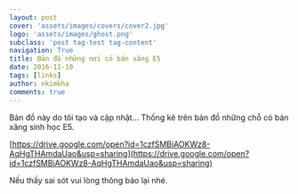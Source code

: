 ```yaml
---
layout: post
cover: 'assets/images/covers/cover2.jpg'
logo: 'assets/images/ghost.png'
subclass: 'post tag-test tag-content'
navigation: True
title: Bản đồ những nơi có bán xăng E5
date: 2016-11-10
tags: [links]
author: nkimkha
comments: true
---
```


Bản đồ này do tôi tạo và cập nhật... Thống kê trên bản đồ những chỗ có bán xăng sinh học E5.

[https://drive.google.com/open?id=1czfSMBiAOKWz8-AqHgTHAmdaUao&usp=sharing](https://drive.google.com/open?id=1czfSMBiAOKWz8-AqHgTHAmdaUao&usp=sharing)

Nếu thấy sai sót vui lòng thông báo lại nhé.